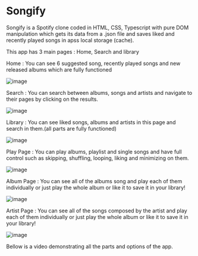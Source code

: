 # Songify
Songify is a Spotify clone coded in HTML, CSS, Typescript with pure DOM manipulation
which gets its data from a .json file and saves liked and recently played songs in apss local storage (cache).

This app has 3 main pages : Home, Search and library 



Home : You can see 6 suggested song, recently played songs and new released albums which are fully functioned 

![image](https://user-images.githubusercontent.com/99325811/230476978-67282980-bfd7-495f-b9ef-981dc62e1cb0.png)




Search : You can search between albums, songs and artists and navigate to their pages by clicking on the results.

![image](https://user-images.githubusercontent.com/99325811/230477310-b6c61768-c503-46c9-8f65-3a485ef5206d.png)




Library : You can see liked songs, albums and artists in this page and search in them.(all parts are fully functioned)

![image](https://user-images.githubusercontent.com/99325811/230477475-5ed21dd3-3b6d-4d07-b538-bf2af8992375.png)




Play Page : You can play albums, playlist and single songs and have full control such as  skipping, shuffling, looping, liking and minimizing on them.

![image](https://user-images.githubusercontent.com/99325811/230477800-f51eb8db-fda9-4f1a-ba69-3df61ace2f04.png)



Album Page : You can see all of the albums song and play each of them individually or just play the whole album or like it to save it in your library!

![image](https://user-images.githubusercontent.com/99325811/230478065-bb62ae22-6469-472c-a68c-e7dbb587ef7e.png)



Artist Page : You can see all of the songs composed by the artist and play each of them individually or just play the whole album or like it to save it in your library!

![image](https://user-images.githubusercontent.com/99325811/230478267-fe16af5a-18f1-499a-b7ce-647689822e43.png)



Bellow is a video demonstrating all the parts and options of the app.




